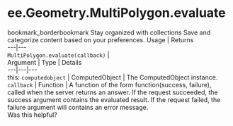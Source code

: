  
#  ee.Geometry.MultiPolygon.evaluate
bookmark_borderbookmark Stay organized with collections  Save and categorize content based on your preferences.
Usage | Returns  
---|---  
`MultiPolygon.evaluate(callback)` |   
Argument | Type | Details  
---|---|---  
this: `computedobject` | ComputedObject | The ComputedObject instance.  
`callback` | Function | A function of the form function(success, failure), called when the server returns an answer. If the request succeeded, the success argument contains the evaluated result. If the request failed, the failure argument will contains an error message.  
Was this helpful?
